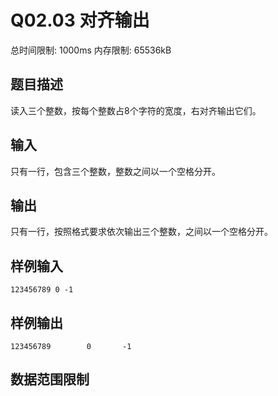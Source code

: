 # Q02.03 对齐输出

总时间限制: 1000ms 内存限制: 65536kB

## 题目描述

读入三个整数，按每个整数占8个字符的宽度，右对齐输出它们。

## 输入

只有一行，包含三个整数，整数之间以一个空格分开。

## 输出

只有一行，按照格式要求依次输出三个整数，之间以一个空格分开。

## 样例输入

    123456789 0 -1

## 样例输出

    123456789        0       -1

## 数据范围限制
